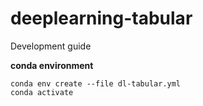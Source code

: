 # deeplearning-tabular

Development guide

**conda environment**

```
conda env create --file dl-tabular.yml
conda activate 
```
